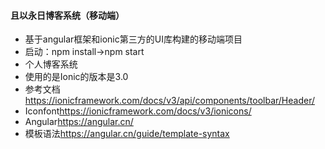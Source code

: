 #### 且以永日博客系统（移动端）

+ 基于angular框架和ionic第三方的UI库构建的移动端项目
+ 启动：npm install->npm start
+ 个人博客系统
+ 使用的是Ionic的版本是3.0
+ 参考文档<https://ionicframework.com/docs/v3/api/components/toolbar/Header/>
+ Iconfont<https://ionicframework.com/docs/v3/ionicons/>
+ Angular<https://angular.cn/>
+ 模板语法<https://angular.cn/guide/template-syntax>
